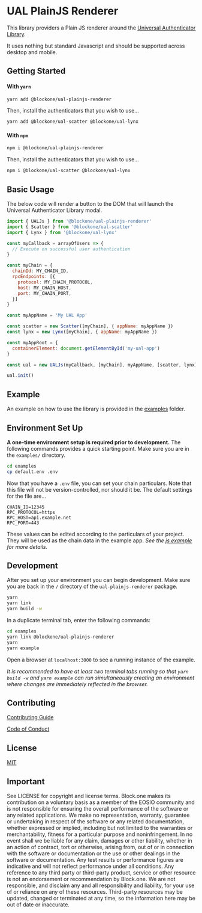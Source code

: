 # UAL PlainJS Renderer

This library providers a Plain JS renderer around the [Universal Authenticator Library](https://github.com/EOSIO/universal-authenticator-library/). 

It uses nothing but standard Javascript and should be supported across desktop and mobile.

## Getting Started
#### With ``yarn``
```bash
yarn add @blockone/ual-plainjs-renderer
```
Then, install the authenticators that you wish to use...
```bash
yarn add @blockone/ual-scatter @blockone/ual-lynx
```
#### With ``npm``
```bash
npm i @blockone/ual-plainjs-renderer
```
Then, install the authenticators that you wish to use...
```bash
npm i @blockone/ual-scatter @blockone/ual-lynx
```


## Basic Usage
The below code will render a button to the DOM that will launch the Universal Authenticator Library modal.
```javascript
import { UALJs } from '@blockone/ual-plainjs-renderer'
import { Scatter } from '@blockone/ual-scatter'
import { Lynx } from '@blockone/ual-lynx'

const myCallback = arrayOfUsers => {
  // Execute on successful user authentication
}

const myChain = {
  chainId: MY_CHAIN_ID,
  rpcEndpoints: [{
    protocol: MY_CHAIN_PROTOCOL,
    host: MY_CHAIN_HOST,
    port: MY_CHAIN_PORT,
  }]
}

const myAppName = 'My UAL App'

const scatter = new Scatter([myChain], { appName: myAppName })
const lynx = new Lynx([myChain], { appName: myAppName })

const myAppRoot = {
  containerElement: document.getElementById('my-ual-app')
}

const ual = new UALJs(myCallback, [myChain], myAppName, [scatter, lynx], myAppRoot)

ual.init()
```

## Example
An example on how to use the library is provided in the [examples](https://github.com/EOSIO/universal-authenticator-library/tree/develop/examples) folder.

## Environment Set Up
**A one-time environment setup is required prior to development.**  The following commands provides a quick starting point.  Make sure you are in the ``examples/`` directory.
```bash
cd examples
cp default.env .env
```
Now that you have a ``.env`` file, you can set your chain particulars.  Note that this file will not be version-controlled, nor should it be.
The default settings for the file are...
```
CHAIN_ID=12345
RPC_PROTOCOL=https
RPC_HOST=api.example.net
RPC_PORT=443
```
These values can be edited according to the particulars of your project.  They will be used as the chain data in the example app.
*See the [js example](https://github.com/EOSIO/universal-authenticator-library/tree/develop/examples) for more details.*

## Development
After you set up your environment you can begin development.  Make sure you are back in the ``/`` directory of the ``ual-plainjs-renderer`` package.
```bash
yarn
yarn link
yarn build -w
```

In a duplicate terminal tab, enter the following commands:
```bash
cd examples
yarn link @blockone/ual-plainjs-renderer
yarn
yarn example
```

Open a browser at `localhost:3000` to see a running instance of the example.

*It is recommended to have at least two terminal tabs running so that `yarn build -w` and `yarn example` can run simultaneously creating an environment where changes are immediately reflected in the browser.*

## Contributing

[Contributing Guide](https://github.com/EOSIO/universal-authenticator-library/blob/develop/CONTRIBUTING.md)

[Code of Conduct](https://github.com/EOSIO/universal-authenticator-library/blob/develop/CONTRIBUTING.md#conduct)

## License

[MIT](https://github.com/EOSIO/universal-authenticator-library/blob/develop/LICENSE)

## Important

See LICENSE for copyright and license terms.  Block.one makes its contribution on a voluntary basis as a member of the EOSIO community and is not responsible for ensuring the overall performance of the software or any related applications.  We make no representation, warranty, guarantee or undertaking in respect of the software or any related documentation, whether expressed or implied, including but not limited to the warranties or merchantability, fitness for a particular purpose and noninfringement. In no event shall we be liable for any claim, damages or other liability, whether in an action of contract, tort or otherwise, arising from, out of or in connection with the software or documentation or the use or other dealings in the software or documentation.  Any test results or performance figures are indicative and will not reflect performance under all conditions.  Any reference to any third party or third-party product, service or other resource is not an endorsement or recommendation by Block.one.  We are not responsible, and disclaim any and all responsibility and liability, for your use of or reliance on any of these resources. Third-party resources may be updated, changed or terminated at any time, so the information here may be out of date or inaccurate.
